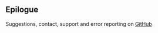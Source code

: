 ## Epilogue

Suggestions, contact, support and error reporting on [GitHub](https://github.com/apidoc/apidoc/issues)
